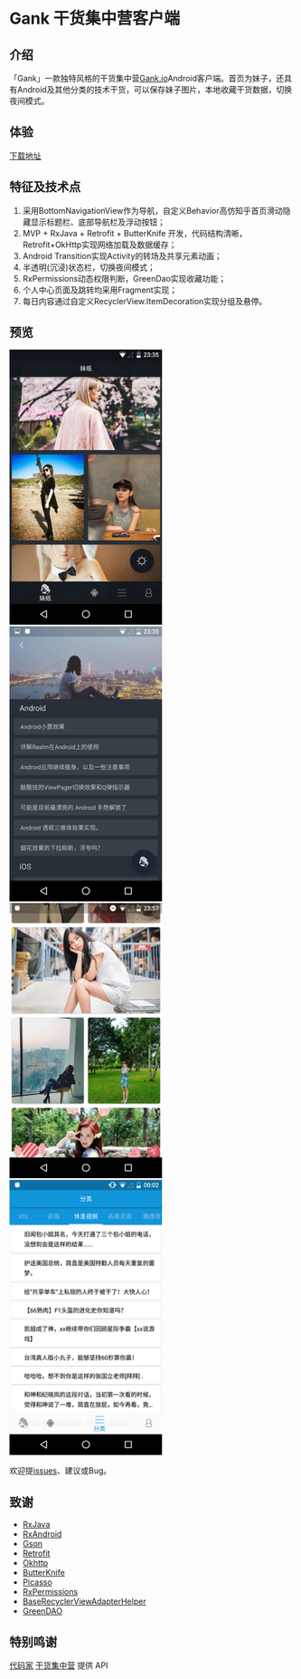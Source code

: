 
# Gank 干货集中营客户端

## 介绍

「Gank」一款独特风格的干货集中营[Gank.io](http://gank.io)Android客户端。首页为妹子，还具有Android及其他分类的技术干货，可以保存妹子图片，本地收藏干货数据，切换夜间模式。

## 体验
[下载地址](https://github.com/Lauzy/GankPro/blob/master/apk/gank.apk)

## 特征及技术点

1. 采用BottomNavigationView作为导航，自定义Behavior高仿知乎首页滑动隐藏显示标题栏、底部导航栏及浮动按钮；
2. MVP + RxJava + Retrofit + ButterKnife 开发，代码结构清晰，Retrofit+OkHttp实现网络加载及数据缓存；
3. Android Transition实现Activity的转场及共享元素动画；
4. 半透明(沉浸)状态栏，切换夜间模式；
5. RxPermissions动态权限判断，GreenDao实现收藏功能；
6. 个人中心页面及跳转均采用Fragment实现；
7. 每日内容通过自定义RecyclerView.ItemDecoration实现分组及悬停。

## 预览

<img src="/imgs/ScreenshotS1.png" alt="screenshot" title="screenshot" width="270" height="486" />
<img src="/imgs/ScreenshotS2.png" alt="screenshot" title="screenshot" width="270" height="486" />
<img src="/imgs/ScreenshotS4.png" alt="screenshot" title="screenshot" width="270" height="486" />
<img src="/imgs/ScreenshotS5.png" alt="screenshot" title="screenshot" width="270" height="486" />



欢迎提[issues](https://github.com/Lauzy/GankPro/issues/new)、建议或Bug。


## 致谢
- [RxJava](https://github.com/ReactiveX/RxJava)
- [RxAndroid](https://github.com/ReactiveX/RxAndroid)
- [Gson](https://github.com/google/gson)
- [Retrofit](https://github.com/square/retrofit)
- [Okhttp](https://github.com/square/okhttp)
- [ButterKnife](https://github.com/JakeWharton/butterknife)
- [Picasso](https://github.com/square/picasso)
- [RxPermissions](https://github.com/tbruyelle/RxPermissions)
- [BaseRecyclerViewAdapterHelper](https://github.com/CymChad/BaseRecyclerViewAdapterHelper)
- [GreenDAO](https://github.com/greenrobot/greenDAO)

## 特别鸣谢
 [代码家](https://github.com/daimajia)  [干货集中营](http://gank.io/) 提供 API
